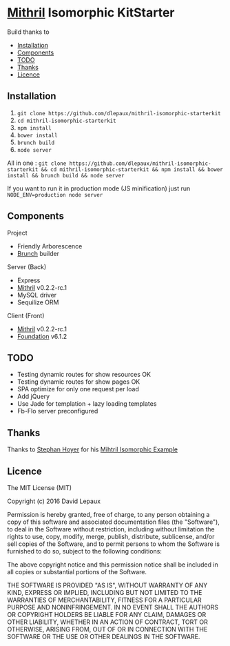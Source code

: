 # [Mithril][] Isomorphic KitStarter

Build thanks to 

- [Installation](#installation)
- [Components](#components)
- [TODO](#todo)
- [Thanks](#thanks)
- [Licence](#licence)


## <a name="installation"></a> Installation

1. `git clone https://github.com/dlepaux/mithril-isomorphic-starterkit`
2. `cd mithril-isomorphic-starterkit`
3. `npm install`
4. `bower install`
5. `brunch build`
6. `node server`

All in one : `git clone https://github.com/dlepaux/mithril-isomorphic-starterkit && cd mithril-isomorphic-starterkit && npm install && bower install && brunch build && node server`

If you want to run it in production mode (JS minification) just run `NODE_ENV=production node server`

## <a name="components"></a> Components

Project
- Friendly Arborescence
- [Brunch][] builder

Server (Back)
- Express
- [Mithril][]     v0.2.2-rc.1
- MySQL           driver
- Sequilize       ORM

Client (Front)
- [Mithril][]     v0.2.2-rc.1
- [Foundation][]  v6.1.2

## <a name="todo"></a> TODO

- Testing dynamic routes for show resources OK
- Testing dynamic routes for show pages OK
- SPA optimize for only one request per load 
- Add jQuery
- Use Jade for templation + lazy loading templates
- Fb-Flo server preconfigured

## <a name="thanks"></a> Thanks

Thanks to [Stephan Hoyer][] for his [Mihtril Isomorphic Example][]


## <a name="licence"></a> Licence

The MIT License (MIT)

Copyright (c) 2016 David Lepaux

Permission is hereby granted, free of charge, to any person obtaining a copy
of this software and associated documentation files (the "Software"), to deal
in the Software without restriction, including without limitation the rights
to use, copy, modify, merge, publish, distribute, sublicense, and/or sell
copies of the Software, and to permit persons to whom the Software is
furnished to do so, subject to the following conditions:

The above copyright notice and this permission notice shall be included in all
copies or substantial portions of the Software.

THE SOFTWARE IS PROVIDED "AS IS", WITHOUT WARRANTY OF ANY KIND, EXPRESS OR
IMPLIED, INCLUDING BUT NOT LIMITED TO THE WARRANTIES OF MERCHANTABILITY,
FITNESS FOR A PARTICULAR PURPOSE AND NONINFRINGEMENT. IN NO EVENT SHALL THE
AUTHORS OR COPYRIGHT HOLDERS BE LIABLE FOR ANY CLAIM, DAMAGES OR OTHER
LIABILITY, WHETHER IN AN ACTION OF CONTRACT, TORT OR OTHERWISE, ARISING FROM,
OUT OF OR IN CONNECTION WITH THE SOFTWARE OR THE USE OR OTHER DEALINGS IN THE
SOFTWARE.


[Stephan Hoyer]: https://github.com/StephanHoyer
[Mihtril Isomorphic Example]: https://github.com/StephanHoyer/mithril-isomorphic-example
[Mithril]: http://mithril.js.org
[Brunch]: http://brunch.io
[Foundation]: http://foundation.zurb.com/
